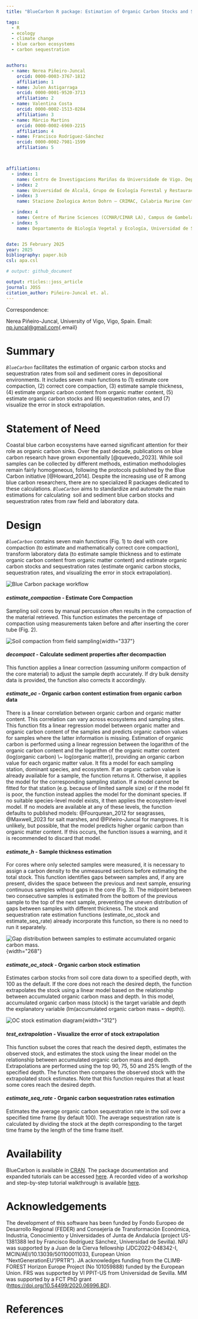 ```yaml
---
title: "BlueCarbon R package: Estimation of Organic Carbon Stocks and Sequestration Rates From Soil Core Data"

tags:
  - R
  - ecology
  - climate change
  - blue carbon ecosystems
  - carbon sequestration


authors:
  - name: Nerea Piñeiro-Juncal
    orcid: 0000-0003-3767-1812
    affiliation: 1
  - name: Julen Astigarraga
    orcid: 0000-0001-9520-3713
    affiliation: 2
  - name: Valentina Costa
    orcid: 0000-0002-1513-0284
    affiliation: 3
  - name: Márcio Martins
    orcid: 0000-0002-6969-2215
    affiliation: 4
  - name: Francisco Rodríguez-Sánchez
    orcid: 0000-0002-7981-1599
    affiliation: 5



affiliations:
  - index: 1
    name: Centro de Investigacions Mariñas da Universidade de Vigo. Departamento de Xeocencias Mariñas e Ordenación do Territorio, Facultade de Ciencias do Mar, Campus Lagoas Marcosende, Universidad de Vigo, Vigo, Spain 
  - index: 2
    name: Universidad de Alcalá, Grupo de Ecología Forestal y Restauración (FORECO), Departamento de Ciencias de la Vida, Spain
  - index: 3
    name: Stazione Zoologica Anton Dohrn – CRIMAC, Calabria Marine Centre, Department of Integrative Marine Ecology, Amendolara (CS), Italy

  - index: 4
    name: Centre of Marine Sciences (CCMAR/CIMAR LA), Campus de Gambelas, Universidade do Algarve, 8005-139 Faro, Portugal
  - index: 5
    name: Departamento de Biología Vegetal y Ecología, Universidad de Sevilla, Spain


date: 25 February 2025
year: 2025
bibliography: paper.bib
csl: apa.csl

# output: github_document

output: rticles::joss_article
journal: JOSS
citation_author: Piñeiro-Juncal et. al.
---
```


Correspondence:

Nerea Piñeiro-Juncal, University of Vigo, Vigo, Spain. Email: [np.juncal\@gmail.com](mailto:np.juncal@gmail.com){.email}

# Summary

*`BlueCarbon`* facilitates the estimation of organic carbon stocks and sequestration rates from soil and sediment cores in depositional environments. It includes seven main functions to (1) estimate core compaction, (2) correct core compaction, (3) estimate sample thickness, (4) estimate organic carbon content from organic matter content, (5) estimate organic carbon stocks and (6) sequestration rates, and (7) visualize the error in stock extrapolation.



# Statement of Need

Coastal blue carbon ecosystems have earned significant attention for their role as organic carbon sinks. Over the past decade, publications on blue carbon research have grown exponentially [@quevedo_2023]. While soil samples can be collected by different methods, estimation methodologies remain fairly homogeneous, following the protocols published by the Blue Carbon initiative [@Howard_2014]. Despite the increasing use of R among blue carbon researchers, there are no specialized R packages dedicated to these calculations. *`BlueCarbon`* aims to standardize and automate the main estimations for calculating  soil and sediment blue carbon stocks and sequestration rates from raw field and laboratory data.

# Design

*`BlueCarbon`* contains seven main functions (Fig. 1) to deal with core compaction (to estimate and mathematically correct core compaction), transform laboratory data (to estimate sample thickness and to estimate organic carbon content from organic matter content) and estimate organic carbon stocks and sequestration rates (estimate organic carbon stocks, sequestration rates, and visualizing the error in stock extrapolation).

![Blue Carbon package workflow](images/BC_workflow-02.png)

#### ***estimate_compaction*** **- Estimate Core Compaction**

Sampling soil cores by manual percussion often results in the compaction of the material retrieved. This function estimates the percentage of compaction using measurements taken before and after inserting the corer tube (Fig. 2).

![Soil compaction from field sampling](images/compaction-02.png){width="337"}

#### ***decompact*** **- Calculate sediment properties after decompaction**

This function applies a linear correction (assuming uniform compaction of the core material) to adjust the sample depth accurately. If dry bulk density data is provided, the function also corrects it accordingly.

#### ***estimate_oc*** **- Organic carbon content estimation from organic carbon data**

There is a linear correlation between organic carbon and organic matter content. This correlation can vary across ecosystems and sampling sites. This function fits a linear regression model between organic matter and organic carbon content of the samples and predicts organic carbon values for samples where the latter information is missing. Estimation of organic carbon is performed using a linear regression between the logarithm of the organic carbon content and the logarithm of the organic matter content (log(organic carbon) \\\~ log(organic matter)), providing an organic carbon value for each organic matter value. It fits a model for each sampling station, dominant species, and ecosystem. If an organic carbon value is already available for a sample, the function returns it. Otherwise, it applies the model for the corresponding sampling station. If a model cannot be fitted for that station (e.g. because of limited sample size) or if the model fit is poor, the function instead applies the model for the dominant species. If no suitable species-level model exists, it then applies the ecosystem-level model. If no models are available at any of these levels, the function defaults to published models: @Fourqurean_2012 for seagrasses, @Maxwell_2023 for salt marshes, and @Piñeiro-Juncal for mangroves. It is unlikely, but possible, that the model predicts higher organic carbon than organic matter content. If this occurs, the function issues a warning, and it is recommended to discard that model.

#### ***estimate_h*** **- Sample thickness estimation**

For cores where only selected samples were measured, it is necessary to assign a carbon density to the unmeasured sections before estimating the total stock. This function identifies gaps between samples and, if any are present, divides the space between the previous and next sample, ensuring continuous samples without gaps in the core (Fig. 3). The midpoint between two consecutive samples is estimated from the bottom of the previous sample to the top of the next sample, preventing the uneven distribution of gaps between samples with different thickness. The stock and sequestration rate estimation functions (estimate_oc_stock and estimate_seq_rate) already incorporate this function, so there is no need to run it separately.

![Gap distribution between samples to estimate accumulated organic carbon mass.](images/estimate_h()-01.png){width="268"}

#### ***estimate_oc_stock*** **- Organic carbon stock estimation**

Estimates carbon stocks from soil core data down to a specified depth, with 100 as the default. If the core does not reach the desired depth, the function extrapolates the stock using a linear model based on the relationship between accumulated organic carbon mass and depth. In this model, accumulated organic carbon mass (stock) is the target variable and depth the explanatory variable (lm(accumulated organic carbon mass \~ depth)).

![OC stock estimation diagram](images/estimate_stock-01.png){width="312"}

#### ***test_extrapolation*** **- Visualize the error of stock extrapolation**

This function subset the cores that reach the desired depth, estimates the observed stock, and estimates the stock using the linear model on the relationship between accumulated organic carbon mass and depth. Extrapolations are performed using the top 90, 75, 50 and 25% length of the specified depth. The function then compares the observed stock with the extrapolated stock estimates. Note that this function requires that at least some cores reach the desired depth.

#### ***estimate_seq_rate*** **- Organic carbon sequestration rates estimation**

Estimates the average organic carbon sequestration rate in the soil over a specified time frame (by default 100). The average sequestration rate is calculated by dividing the stock at the depth corresponding to the target time frame by the length of the time frame itself.

# Availability

BlueCarbon is available in [CRAN](https://cran.r-project.org/package=BlueCarbon). The package documentation and expanded tutorials can be accessed [here](https://ecologyr.github.io/BlueCarbon/). A recorded video of a workshop and step-by-step tutorial walkthrough is available [here](https://www.youtube.com/watch?v=XCrrR3_MSHc&ab_channel=EcoinformaticaAEET).

# Acknowledgements

The development of this software has been funded by Fondo Europeo de Desarrollo Regional (FEDER) and Consejería de Transformación Económica, Industria, Conocimiento y Universidades of Junta de Andalucía (project US-1381388 led by Francisco Rodríguez Sánchez, Universidad de Sevilla). NPJ was supported by a Juan de la Cierva fellowship (JDC2022-048342-I, MCIN/AEI/10.13039/501100011033, European Union “NextGenerationEU”/PRTR”). JA acknowledges funding from the CLIMB-FOREST Horizon Europe Project (No 101059888) funded by the European Union. FRS was supported by VI PPIT-US from Universidad de Sevilla. MM was supported by a FCT PhD grant (https://doi.org/10.54499/2020.06996.BD).

# References
